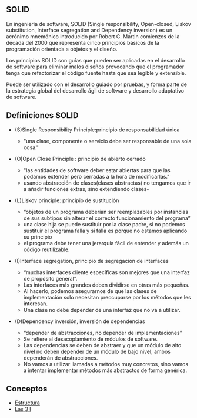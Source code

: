
## SOLID

En ingeniería de software, SOLID (Single responsibility, Open-closed, Liskov substitution, Interface segregation and Dependency inversion) es un acrónimo mnemónico introducido por Robert C. Martin comienzos de la década del 2000 que representa cinco principios básicos de la programación orientada a objetos y el diseño.

Los principios SOLID son guías que pueden ser aplicadas en el desarrollo de software para eliminar malos diseños provocando que el programador tenga que refactorizar el código fuente hasta que sea legible y extensible.

Puede ser utilizado con el desarrollo guiado por pruebas, y forma parte de la estrategia global del desarrollo ágil de software y desarrollo adaptativo de software.
## Definiciones SOLID

- (S)Single Responsibility Principle:principio de responsabilidad única	
  - "una clase, componente o servicio debe ser responsable de una sola cosa."
 
- (O)Open Close Principle : principio de abierto cerrado	
  - "las entidades de software deber estar abiertas para que las podamos extender pero cerradas a la hora de modificarlas."	
  - usando abstracción de clases(clases abstractas) no tengamos que ir a añadir funciones extras, sino extendiendo clases-

- (L)Liskov principle: principio de sustitución	
  - “objetos de un programa deberían ser reemplazables por instancias de sus subtipos sin alterar el correcto funcionamiento del programa”	
  - una clase hija se puede sustituir por la clase padre, si no podemos sustituir el programa falla y si falla es porque no estamos aplicando su principio	
  - el programa debe tener una jerarquía fácil de entender y además un código reutilizable.

- (I)Interface segregation, principio de segregación de interfaces	
  - “muchas interfaces cliente específicas son mejores que una interfaz de propósito general”.	
  - Las interfaces más grandes deben dividirse en otras más pequeñas. 	
  - Al hacerlo, podemos asegurarnos de que las clases de implementación solo necesitan preocuparse por los métodos que les interesan.
  - Una clase no debe depender de una interfaz que no va a utilizar.

- (D)Dependency inversión, inversión de dependencias	
  - “depender de abstracciones, no depender de implementaciones”	
  - Se refiere al desacoplamiento de módulos de software.	
  - Las dependencias se deben de abstraer y que un módulo de alto nivel no deben depender de un módulo de bajo nivel, ambos dependerán de abstracciones. 	
  - No vamos a utilizar llamadas a métodos muy concretos, sino vamos a intentar implementar métodos más abstractos de forma genérica.
  
## Conceptos

- [Estructura](https://github.com/AAtlantica/SOLID/blob/main/conceptos.md)  
- [Las 3 I](https://github.com/AAtlantica/SOLID/blob/main/lastresi.md)  
  